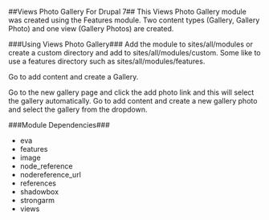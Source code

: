 ##Views Photo Gallery For Drupal 7##
This Views Photo Gallery module was created using the Features module. Two content types (Gallery, Gallery Photo) and one view (Gallery Photos) are created. 

###Using Views Photo Gallery###
Add the module to sites/all/modules or create a custom directory and add to sites/all/modules/custom. Some like to use a features directory such as sites/all/modules/features.

Go to add content and create a Gallery.

Go to the new gallery page and click the add photo link and this will select the gallery automatically. Go to add content and create a new gallery photo and select the gallery from the dropdown.

###Module Dependencies###
* eva
* features
* image
* node_reference
* nodereference_url
* references
* shadowbox
* strongarm
* views
